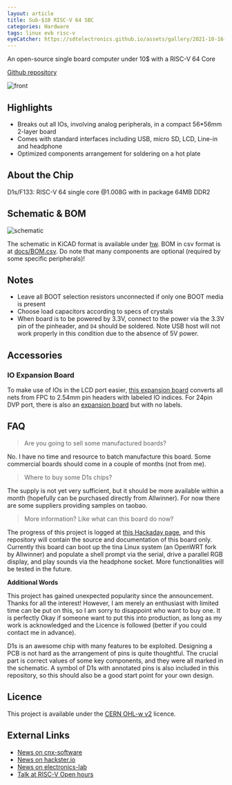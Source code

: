 ```yaml
---
layout: article
title: Sub-$10 RISC-V 64 SBC
categories: Hardware
tags: linux evb risc-v
eyeCatcher: https://sdtelectronics.github.io/assets/gallery/2021-10-16-head-RISC-V-64-SBC-under-$10.jpg
---
```


An open-source single board computer under 10$ with a RISC-V 64 Core 

[Github repository](https://github.com/SdtElectronics/Xassette-Asterisk)

![front](https://github.com/SdtElectronics/Xassette-Asterisk/raw/master/img/front.jpg)

## Highlights
* Breaks out all IOs, involving analog peripherals, in a compact 56*56mm 2-layer board
* Comes with standard interfaces including USB, micro SD, LCD, Line-in and headphone
* Optimized components arrangement for soldering on a hot plate

## About the Chip
D1s/F133: RISC-V 64 single core @1.008G with in package 64MB DDR2

## Schematic & BOM
![schematic](https://github.com/SdtElectronics/Xassette-Asterisk/raw/master/img/schematic.png)

The schematic in KiCAD format is available under [hw](https://github.com/SdtElectronics/Xassette-Asterisk/blob/master/hw). BOM in csv format is at [docs/BOM.csv](https://github.com/SdtElectronics/Xassette-Asterisk/blob/master/docs/BOM.csv). Do note that many components are optional (required by some specific peripherals)!

## Notes
* Leave all BOOT selection resistors unconnected if only one BOOT media is present
* Choose load capacitors according to specs of crystals
* When board is to be powered by 3.3V, connect to the power via the 3.3V pin of the pinheader, and `D4` should be soldered. Note USB host will not work properly in this condition due to the absence of 5V power.

## Accessories
### IO Expansion Board
To make use of IOs in the LCD port easier, [this expansion board](https://github.com/SdtElectronics/Xassette-Asterisk/blob/master/hw/auxiliary/Brk40p) converts all nets from FPC to 2.54mm pin headers with labeled IO indices. For 24pin DVP port, there is also an [expansion board](https://github.com/SdtElectronics/Biscuits/tree/master/24P_FPC_FFC_Breakout) but with no labels.

## FAQ
> Are you going to sell some manufactured boards?

No. I have no time and resource to batch manufacture this board. Some commercial boards should come in a couple of months (not from me).

> Where to buy some D1s chips?

The supply is not yet very sufficient, but it should be more available within a month (hopefully can be purchased directly from Allwinner). For now there are some suppliers providing samples on taobao.

> More information? Like what can this board do now?

The progress of this project is logged at [this Hackaday page](https://hackaday.io/project/182389-the-cheapest-risc-v-64-computer-by-now), and this repository will contain the source and documentation of this board only. Currently this board can boot up the tina Linux system (an OpenWRT fork by Allwinner) and populate a shell prompt via the serial, drive a parallel RGB display, and play sounds via the headphone socket. More functionalities will be tested in the future.

**Additional Words**

This project has gained unexpected popularity since the announcement. Thanks for all the interest! However, I am merely an enthusiast with limited time can be put on this, so I am sorry to disappoint who want to buy one. It is perfectly Okay if someone want to put this into production, as long as my work is acknowledged and the Licence is followed (better if you could contact me in advance). 

D1s is an awesome chip with many features to be exploited. Designing a PCB is not hard as the arrangement of pins is quite thoughtful. The crucial part is correct values of some key components, and they were all marked in the schematic. A symbol of D1s with annotated pins is also included in this repository, so this should also be a good start point for your own design.


## Licence
This project is available under the [CERN OHL-w v2](https://ohwr.org/project/cernohl/wikis/Documents/CERN-OHL-version-2) licence. 

## External Links
- [News on cnx-software](https://www.cnx-software.com/2021/10/30/open-source-hardware-allwinner-d1s-risc-v-linux-sbc/)
- [News on hackster.io](https://www.hackster.io/news/the-open-hardware-xassette-asterisk-gives-you-a-sub-10-linux-capable-risc-v-single-board-computer-115481c3ac5f)
- [News on electronics-lab](https://www.electronics-lab.com/xassette-asterisk-risc-v-64-sbc-features-allwinners-latest-d1s-soc-and-sells-for-less-than-10/)
- [Talk at RISC-V Open hours](https://www.linkedin.com/posts/drew-fustini-9732421b_risc-v-open-hours-2021-nov-3-activity-6861887437124321280-7i64/)

